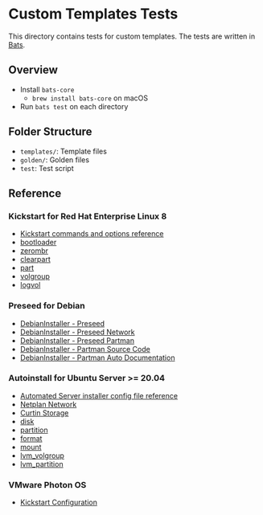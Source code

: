 # Custom Templates Tests

This directory contains tests for custom templates.
The tests are written in [Bats](https://bats-core.readthedocs.io/en/stable/).

## Overview
- Install `bats-core`
  - `brew install bats-core` on macOS
- Run `bats test` on each directory

## Folder Structure
- `templates/`: Template files
- `golden/`: Golden files
- `test`: Test script

## Reference

### Kickstart for Red Hat Enterprise Linux 8
- [Kickstart commands and options reference](https://access.redhat.com/documentation/en-us/red_hat_enterprise_linux/8/html/system_design_guide/kickstart-commands-and-options-reference_system-design-guide#kickstart-commands-for-installation-program-configuration-and-flow-control_kickstart-commands-and-options-reference)
- [bootloader](https://access.redhat.com/documentation/en-us/red_hat_enterprise_linux/8/html/system_design_guide/kickstart-commands-and-options-reference_system-design-guide#bootloader-required_kickstart-commands-for-handling-storage)
- [zerombr](https://access.redhat.com/documentation/en-us/red_hat_enterprise_linux/8/html/system_design_guide/kickstart-commands-and-options-reference_system-design-guide#zerombr_kickstart-commands-for-handling-storage)
- [clearpart](https://access.redhat.com/documentation/en-us/red_hat_enterprise_linux/8/html/system_design_guide/kickstart-commands-and-options-reference_system-design-guide#clearpart_kickstart-commands-for-handling-storage)
- [part](https://access.redhat.com/documentation/en-us/red_hat_enterprise_linux/8/html/system_design_guide/kickstart-commands-and-options-reference_system-design-guide#part-or-partition_kickstart-commands-for-handling-storage)
- [volgroup](https://access.redhat.com/documentation/en-us/red_hat_enterprise_linux/8/html/system_design_guide/kickstart-commands-and-options-reference_system-design-guide#volgroup_kickstart-commands-for-handling-storage)
- [logvol](https://access.redhat.com/documentation/en-us/red_hat_enterprise_linux/8/html/system_design_guide/kickstart-commands-and-options-reference_system-design-guide#logvol_kickstart-commands-for-handling-storage)

### Preseed for Debian
- [DebianInstaller - Preseed](https://wiki.debian.org/DebianInstaller/Preseed)
- [DebianInstaller - Preseed Network](https://www.debian.org/releases/stable/amd64/apbs04.en.html#preseed-network)
- [DebianInstaller - Preseed Partman](https://www.debian.org/releases/stable/amd64/apbs04.en.html#preseed-partman)
- [DebianInstaller - Partman Source Code](https://salsa.debian.org/installer-team?filter=Partman)
- [DebianInstaller - Partman Auto Documentation](https://salsa.debian.org/installer-team/debian-installer/-/blob/master/doc/devel/partman-auto-recipe.txt)

### Autoinstall for Ubuntu Server >= 20.04
- [Automated Server installer config file reference](https://ubuntu.com/server/docs/install/autoinstall-reference)
- [Netplan Network](https://netplan.readthedocs.io/en/latest/netplan-yaml/)
- [Curtin Storage](https://curtin.readthedocs.io/en/latest/topics/storage.html)
- [disk](https://curtin.readthedocs.io/en/latest/topics/storage.html#disk-command)
- [partition](https://curtin.readthedocs.io/en/latest/topics/storage.html#partition-command)
- [format](https://curtin.readthedocs.io/en/latest/topics/storage.html#format-command)
- [mount](https://curtin.readthedocs.io/en/latest/topics/storage.html#mount-command)
- [lvm_volgroup](https://curtin.readthedocs.io/en/latest/topics/storage.html#lvm-volgroup-command)
- [lvm_partition](https://curtin.readthedocs.io/en/latest/topics/storage.html#lvm-partition-command)

### VMware Photon OS
- [Kickstart Configuration](https://github.com/vmware/photon-os-installer/blob/master/photon_installer/ks_config.txt)
